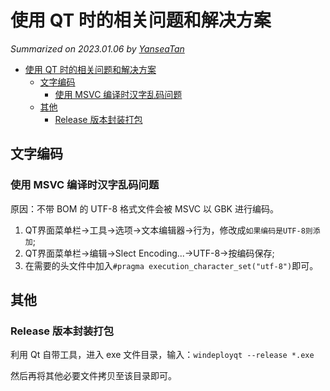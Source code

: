# 使用 QT 时的相关问题和解决方案

*Summarized on 2023.01.06 by [YanseaTan](https://yansea.cc)*

- [使用 QT 时的相关问题和解决方案](#使用-qt-时的相关问题和解决方案)
  - [文字编码](#文字编码)
    - [使用 MSVC 编译时汉字乱码问题](#使用-msvc-编译时汉字乱码问题)
  - [其他](#其他)
    - [Release 版本封装打包](#release-版本封装打包)


## 文字编码

### 使用 MSVC 编译时汉字乱码问题

原因：不带 BOM 的 UTF-8 格式文件会被 MSVC 以 GBK 进行编码。

1. QT界面菜单栏->工具->选项->文本编辑器->行为，修改成`如果编码是UTF-8则添加`;
2. QT界面菜单栏->编辑->Slect Encoding...->UTF-8->按编码保存;
3. 在需要的头文件中加入`#pragma execution_character_set("utf-8")`即可。

## 其他

### Release 版本封装打包

利用 Qt 自带工具，进入 exe 文件目录，输入：`windeployqt --release *.exe`

然后再将其他必要文件拷贝至该目录即可。